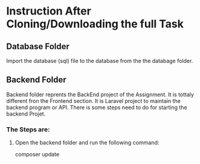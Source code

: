 # Instruction After Cloning/Downloading the full Task


## Database Folder

Import the database (sql) file to the database from the the databage folder.

## Backend Folder

Backend folder reprents the BackEnd project of the Assignment. It is tottaly different fron the Frontend section. It is Laravel project to maintain the backend program or API. There is some steps need to do for starting the backend Projet.

### The Steps are:

1. Open the backend folder and run the following command:

   composer update
